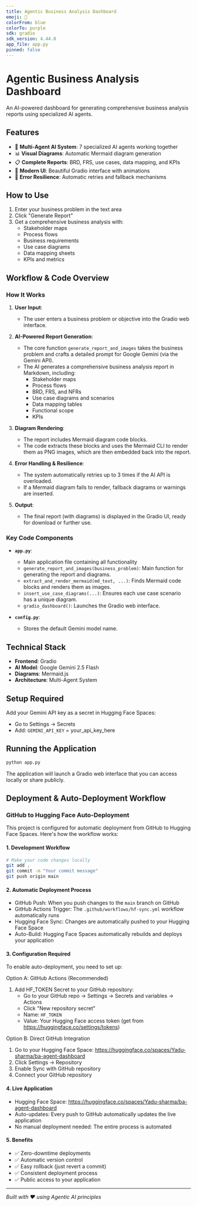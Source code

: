 ```yaml
---
title: Agentic Business Analysis Dashboard
emoji: 🤖
colorFrom: blue
colorTo: purple
sdk: gradio
sdk_version: 4.44.0
app_file: app.py
pinned: false
---
```


# Agentic Business Analysis Dashboard

An AI-powered dashboard for generating comprehensive business analysis reports using specialized AI agents.

## Features

- 🤖 **Multi-Agent AI System**: 7 specialized AI agents working together
- 📊 **Visual Diagrams**: Automatic Mermaid diagram generation
- 📋 **Complete Reports**: BRD, FRS, use cases, data mapping, and KPIs
- 🎨 **Modern UI**: Beautiful Gradio interface with animations
- 🔄 **Error Resilience**: Automatic retries and fallback mechanisms

## How to Use

1. Enter your business problem in the text area
2. Click "Generate Report" 
3. Get a comprehensive business analysis with:
   - Stakeholder maps
   - Process flows
   - Business requirements
   - Use case diagrams
   - Data mapping sheets
   - KPIs and metrics

## Workflow & Code Overview

### How It Works

1. **User Input**:  
   - The user enters a business problem or objective into the Gradio web interface.

2. **AI-Powered Report Generation**:  
   - The core function `generate_report_and_images` takes the business problem and crafts a detailed prompt for Google Gemini (via the Gemini API).
   - The AI generates a comprehensive business analysis report in Markdown, including:
     - Stakeholder maps
     - Process flows
     - BRD, FRS, and NFRs
     - Use case diagrams and scenarios
     - Data mapping tables
     - Functional scope
     - KPIs

3. **Diagram Rendering**:  
   - The report includes Mermaid diagram code blocks.
   - The code extracts these blocks and uses the Mermaid CLI to render them as PNG images, which are then embedded back into the report.

4. **Error Handling & Resilience**:  
   - The system automatically retries up to 3 times if the AI API is overloaded.
   - If a Mermaid diagram fails to render, fallback diagrams or warnings are inserted.

5. **Output**:  
   - The final report (with diagrams) is displayed in the Gradio UI, ready for download or further use.

### Key Code Components

- **`app.py`**:  
  - Main application file containing all functionality
  - `generate_report_and_images(business_problem)`: Main function for generating the report and diagrams.
  - `extract_and_render_mermaid(md_text, ...)`: Finds Mermaid code blocks and renders them as images.
  - `insert_use_case_diagrams(...)`: Ensures each use case scenario has a unique diagram.
  - `gradio_dashboard()`: Launches the Gradio web interface.

- **`config.py`**:  
  - Stores the default Gemini model name.

## Technical Stack

- **Frontend**: Gradio
- **AI Model**: Google Gemini 2.5 Flash
- **Diagrams**: Mermaid.js
- **Architecture**: Multi-Agent System

## Setup Required

Add your Gemini API key as a secret in Hugging Face Spaces:
- Go to Settings → Secrets
- Add: `GEMINI_API_KEY` = your_api_key_here

## Running the Application

```bash
python app.py
```

The application will launch a Gradio web interface that you can access locally or share publicly.

## Deployment & Auto-Deployment Workflow

### GitHub to Hugging Face Auto-Deployment

This project is configured for automatic deployment from GitHub to Hugging Face Spaces. Here's how the workflow works:

#### 1. Development Workflow
```bash
# Make your code changes locally
git add .
git commit -m "Your commit message"
git push origin main
```

#### 2. Automatic Deployment Process
- GitHub Push: When you push changes to the `main` branch on GitHub
- GitHub Actions Trigger: The `.github/workflows/hf-sync.yml` workflow automatically runs
- Hugging Face Sync: Changes are automatically pushed to your Hugging Face Space
- Auto-Build: Hugging Face Spaces automatically rebuilds and deploys your application

#### 3. Configuration Required
To enable auto-deployment, you need to set up:

Option A: GitHub Actions (Recommended)
1. Add HF_TOKEN Secret to your GitHub repository:
   - Go to your GitHub repo → Settings → Secrets and variables → Actions
   - Click "New repository secret"
   - Name: `HF_TOKEN`
   - Value: Your Hugging Face access token (get from https://huggingface.co/settings/tokens)

Option B: Direct GitHub Integration
1. Go to your Hugging Face Space: https://huggingface.co/spaces/Yadu-sharma/ba-agent-dashboard
2. Click Settings → Repository
3. Enable Sync with GitHub repository
4. Connect your GitHub repository

#### 4. Live Application
- Hugging Face Space: https://huggingface.co/spaces/Yadu-sharma/ba-agent-dashboard
- Auto-updates: Every push to GitHub automatically updates the live application
- No manual deployment needed: The entire process is automated

#### 5. Benefits
- ✅ Zero-downtime deployments
- ✅ Automatic version control
- ✅ Easy rollback (just revert a commit)
- ✅ Consistent deployment process
- ✅ Public access to your application

---

*Built with ❤️ using Agentic AI principles*
